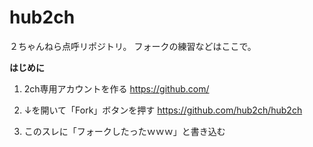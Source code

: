 hub2ch
======
２ちゃんねら点呼リポジトリ。
フォークの練習などはここで。

**はじめに**
1. 2ch専用アカウントを作る
https://github.com/

2. ↓を開いて「Fork」ボタンを押す
https://github.com/hub2ch/hub2ch

3. このスレに「フォークしたったｗｗｗ」と書き込む

